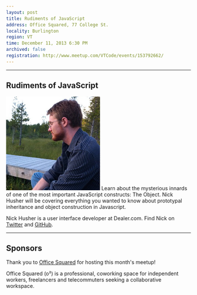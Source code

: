 ```yaml
---
layout: post
title: Rudiments of JavaScript
address: Office Squared, 77 College St.
locality: Burlington
region: VT
time: December 11, 2013 6:30 PM
archived: false
registration: http://www.meetup.com/VTCode/events/153792662/
---
```


---
## Rudiments of JavaScript

![Nick Husher](/images/speakers/nick_husher.jpg)
Learn about the mysterious innards of one of the most important JavaScript constructs: The Object. Nick Husher will be covering everything you wanted to know about prototypal inheritance and object construction in Javascript.

Nick Husher is a user interface developer at Dealer.com. Find Nick on [Twitter](https://twitter.com/teslanick) and [GitHub](https://github.com/nhusher).

---
## Sponsors

Thank you to [Office Squared](http://www.officesquaredvt.com/) for hosting this month's meetup!

Office Squared (o&sup2;) is a professional, coworking space for independent workers, freelancers and telecommuters seeking a collaborative workspace.
